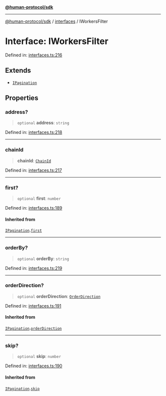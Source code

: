 [**@human-protocol/sdk**](../../README.md)

***

[@human-protocol/sdk](../../modules.md) / [interfaces](../README.md) / IWorkersFilter

# Interface: IWorkersFilter

Defined in: [interfaces.ts:216](https://github.com/humanprotocol/human-protocol/blob/88e4c1f607516180a13d25af6568a51a409bcb1d/packages/sdk/typescript/human-protocol-sdk/src/interfaces.ts#L216)

## Extends

- [`IPagination`](IPagination.md)

## Properties

### address?

> `optional` **address**: `string`

Defined in: [interfaces.ts:218](https://github.com/humanprotocol/human-protocol/blob/88e4c1f607516180a13d25af6568a51a409bcb1d/packages/sdk/typescript/human-protocol-sdk/src/interfaces.ts#L218)

***

### chainId

> **chainId**: [`ChainId`](../../enums/enumerations/ChainId.md)

Defined in: [interfaces.ts:217](https://github.com/humanprotocol/human-protocol/blob/88e4c1f607516180a13d25af6568a51a409bcb1d/packages/sdk/typescript/human-protocol-sdk/src/interfaces.ts#L217)

***

### first?

> `optional` **first**: `number`

Defined in: [interfaces.ts:189](https://github.com/humanprotocol/human-protocol/blob/88e4c1f607516180a13d25af6568a51a409bcb1d/packages/sdk/typescript/human-protocol-sdk/src/interfaces.ts#L189)

#### Inherited from

[`IPagination`](IPagination.md).[`first`](IPagination.md#first)

***

### orderBy?

> `optional` **orderBy**: `string`

Defined in: [interfaces.ts:219](https://github.com/humanprotocol/human-protocol/blob/88e4c1f607516180a13d25af6568a51a409bcb1d/packages/sdk/typescript/human-protocol-sdk/src/interfaces.ts#L219)

***

### orderDirection?

> `optional` **orderDirection**: [`OrderDirection`](../../enums/enumerations/OrderDirection.md)

Defined in: [interfaces.ts:191](https://github.com/humanprotocol/human-protocol/blob/88e4c1f607516180a13d25af6568a51a409bcb1d/packages/sdk/typescript/human-protocol-sdk/src/interfaces.ts#L191)

#### Inherited from

[`IPagination`](IPagination.md).[`orderDirection`](IPagination.md#orderdirection)

***

### skip?

> `optional` **skip**: `number`

Defined in: [interfaces.ts:190](https://github.com/humanprotocol/human-protocol/blob/88e4c1f607516180a13d25af6568a51a409bcb1d/packages/sdk/typescript/human-protocol-sdk/src/interfaces.ts#L190)

#### Inherited from

[`IPagination`](IPagination.md).[`skip`](IPagination.md#skip)
